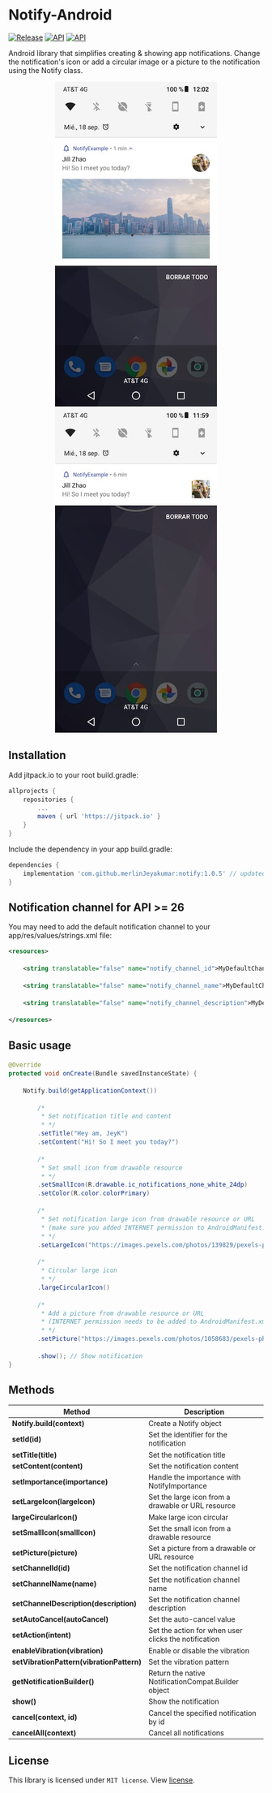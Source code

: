 # Notify-Android
[![Release](https://img.shields.io/github/release/merlinJeyakumar/notify.svg)](https://jitpack.io/#merlinJeyakumar/notify)
[![API](https://img.shields.io/badge/support-API%2019%2B-yellow)](https://android-arsenal.com/api?level=19#l19)
[![API](https://img.shields.io/badge/support-API%2026%2B-green)](https://android-arsenal.com/api?level=28#l19)

Android library that simplifies creating & showing app notifications. Change the notification's icon or add a circular image or a picture to the notification using the Notify class.

<p align="center">
    <img src="preview1.jpeg">
    <img src="preview2.jpeg">
</p>

## Installation

Add jitpack.io to your root build.gradle:
```gradle
allprojects {
    repositories {
        ...
        maven { url 'https://jitpack.io' }
    }
}
```

Include the dependency in your app build.gradle:
```gradle
dependencies {
    implementation 'com.github.merlinJeyakumar:notify:1.0.5' // updated for Android X
}
```

## Notification channel for API >= 26

You may need to add the default notification channel to your app/res/values/strings.xml file:
```xml
<resources>

    <string translatable="false" name="notify_channel_id">MyDefaultChannelID</string>

    <string translatable="false" name="notify_channel_name">MyDefaultChannelName</string>

    <string translatable="false" name="notify_channel_description">MyDefaultChannelDescription</string>

</resources>
```

## Basic usage

```java
@Override
protected void onCreate(Bundle savedInstanceState) {

    Notify.build(getApplicationContext())

        /*
         * Set notification title and content
         * */
        .setTitle("Hey am, JeyK")
        .setContent("Hi! So I meet you today?")

        /*
         * Set small icon from drawable resource
         * */
        .setSmallIcon(R.drawable.ic_notifications_none_white_24dp)
        .setColor(R.color.colorPrimary)

        /*
         * Set notification large icon from drawable resource or URL
         * (make sure you added INTERNET permission to AndroidManifest.xml)
         * */
        .setLargeIcon("https://images.pexels.com/photos/139829/pexels-photo-139829.jpeg?auto=compress&cs=tinysrgb&dpr=2&h=150&w=440")

        /*
         * Circular large icon
         * */
        .largeCircularIcon()

        /*
         * Add a picture from drawable resource or URL
         * (INTERNET permission needs to be added to AndroidManifest.xml)
         * */
        .setPicture("https://images.pexels.com/photos/1058683/pexels-photo-1058683.jpeg?auto=compress&cs=tinysrgb&dpr=2&h=650&w=940")

        .show(); // Show notification
}
```

## Methods

| Method | Description |
|------------------------------------|--------------------------|
| **Notify.build(context)** | Create a Notify object |
| **setId(id)** | Set the identifier for the notification |
| **setTitle(title)** | Set the notification title |
| **setContent(content)** | Set the notification content |
| **setImportance(importance)** | Handle the importance with NotifyImportance |
| **setLargeIcon(largeIcon)** | Set the large icon from a drawable or URL resource |
| **largeCircularIcon()** | Make large icon circular |
| **setSmallIcon(smallIcon)** | Set the small icon from a drawable resource |
| **setPicture(picture)** | Set a picture from a drawable or URL resource |
| **setChannelId(id)** | Set the notification channel id |
| **setChannelName(name)** | Set the notification channel name |
| **setChannelDescription(description)** | Set the notification channel description |
| **setAutoCancel(autoCancel)** | Set the auto-cancel value |
| **setAction(intent)** | Set the action for when user clicks the notification  |
| **enableVibration(vibration)** | Enable or disable the vibration |
| **setVibrationPattern(vibrationPattern)** | Set the vibration pattern |
| **getNotificationBuilder()** | Return the native NotificationCompat.Builder object |
| **show()** | Show the notification |
| **cancel(context, id)** | Cancel the specified notification by id |
| **cancelAll(context)** | Cancel all notifications |

## License

This library is licensed under `MIT license`. View [license](LICENSE).
